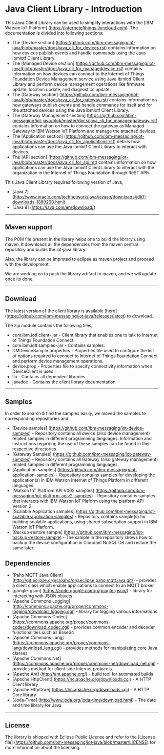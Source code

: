 Java Client Library - Introduction
============================================

This Java Client Library can be used to simplify interactions with the [IBM Watson IoT Platform] (https://internetofthings.ibmcloud.com). The documentation is divided into following sections:  

- The [Device section] (https://github.com/ibm-messaging/iot-java/blob/master/docs/java_cli_for_devices.rst) contains information on how devices publish events and handle commands using the Java ibmiotf Client Library. 
- The [Managed Device section] (https://github.com/ibm-messaging/iot-java/blob/master/docs/java_cli_for_manageddevice.rst) contains information on how devices can connect to the Internet of Things Foundation Device Management service using Java ibmiotf Client Library and perform device management operations like firmware update, location update, and diagnostics update.
- The [Gateway section] (https://github.com/ibm-messaging/iot-java/blob/master/docs/java_cli_for_gateway.rst) contains information on how gateways publish events and handle commands for itself and for the attached devices using the Java ibmiotf Client Library. 
- The [Gateway Management section] (https://github.com/ibm-messaging/iot-java/blob/master/docs/java_cli_for_managedgateway.rst) contains information on how to connect the gateway as Managed Gateway to IBM Watson IoT Platform and manage the attached devices.
- The [Application section] (https://github.com/ibm-messaging/iot-java/blob/master/docs/java_cli_for_applications.rst) details how applications can use the Java ibmiotf Client Library to interact with devices.
- The [API section] (https://github.com/ibm-messaging/iot-java/blob/master/docs/java_cli_for_api.rst)  contains information on how applications can use the Java ibmiotf Client Library to interact with the organization in the Internet of Things Foundation through ReST APIs

This Java Client Library requires following version of Java,

*  [Java 7] (http://www.oracle.com/technetwork/java/javase/downloads/jdk7-downloads-1880260.html)
*  [Java 8] (https://java.com/en/download/)

----

Maven support
--------------------------------------------------------------------

The POM file present in the library helps one to build the library using maven. It downloads all the dependencies from the maven central repository and builds the iot-java library.

Also, the library can be improted to eclipse as maven project and proceed with the development. 

We are working on to push the library artifact to maven, and we will update once its done.

----

Download
-------------------------------------------------------------------------------
The latest version of the client library is available [here] (https://github.com/ibm-messaging/iot-java/releases/latest) to download.

The zip module contains the following files,

* com.ibm.iotf.client-<version>.jar - Client library that enables one to talk to Internet of Things Foundation Connect.
* com.ibm.iotf.samples-<version>.jar - Contains samples.
* DMDeviceSample.properties - Properties file used to configure the list of options required to connect to Internet of Things Foundation Connect and perform device management operations.
* device.prop - Properties file to specify connectivity information when DeviceClient is used
* lib - Contains all dependent libraries
* javadoc - Contains the client library documentation

----

Samples
-------------------------------------------------------------------------------
In order to search & find the samples easily, we moved the samples to corresponding repositories and 

* [Device samples] (https://github.com/ibm-messaging/iot-device-samples) - Repository contains all device (also device management) related samples in different programming languages. Information and instructions regarding the use of these samples can be found in their respective directories.
* [Gateway Samples] (https://github.com/ibm-messaging/iot-gateway-samples) - Repository contains all Gateway (also gateway management) related samples in different programming languages.
* [Application samples] (https://github.com/ibm-messaging/iot-application-samples) - Repository contains samples for developing the application(s) in IBM Watson Internet of Things Platform in different languages.
* [Watson IoT Platfrom API V002 samples] (https://github.com/ibm-messaging/iot-platform-apiv2-samples) - Repository contains samples that interacts with IBM Watson IoT Plaform using the platform API Version 2.
* [Scalable Application samples] (https://github.com/ibm-messaging/iot-scalable-application-samples) - Repository contains sample(s) for building scalable applications, using shared subscription support in IBM Watson IoT Platform.
* [Backup-restore sample] (https://github.com/ibm-messaging/iot-backup-restore-sample) - The sample in the repository shows how to backup the device configuration in Cloudant NoSQL DB and restore the same later.


Dependencies
-------------------------------------------------------------------------------

-  [Paho MQTT Java Client] (http://git.eclipse.org/c/paho/org.eclipse.paho.mqtt.java.git/) - provides a client class which enable applications to connect to an MQTT broker
-  [google-gson] (https://code.google.com/p/google-gson/) - library for interacting with JSON objects
-  [Apache Commons Logging] (http://commons.apache.org/proper/commons-logging/download_logging.cgi) - library for logging various informations
-  [Apache Commons Codec] (https://commons.apache.org/proper/commons-codec/download_codec.cgi) - provides common encoder and decoder functionalities such as Base64
-  [Apache Commons Lang] (https://commons.apache.org/proper/commons-lang/download_lang.cgi) - provides methods for manipulating core Java classes
-  [Apache Commons Net] (https://commons.apache.org/proper/commons-net/download_net.cgi) - provides method for client side Internet protocols.
-  [Apache Ant] (http://ant.apache.org/) - build tool for automated builds
-  [Apache HttpClient] (https://hc.apache.org/downloads.cgi) - A HTTP Client library
-  [Apache HttpCore] (https://hc.apache.org/downloads.cgi)  - A HTTP Core library
-  [Joda-Time] (http://www.joda.org/joda-time/download.html) - The date and time library for Java 

----

License
-----------------------

The library is shipped with Eclipse Public License and refer to the [License file] (https://github.com/ibm-messaging/iot-java/blob/master/LICENSE) for more information about the licensing.
